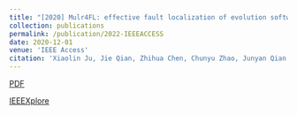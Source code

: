 ```yaml
---
title: "[2020] Mulr4FL: effective fault localization of evolution software based on multivariate logistic regression model"
collection: publications
permalink: /publication/2022-IEEEACCESS
date: 2020-12-01
venue: 'IEEE Access'
citation: 'Xiaolin Ju, Jie Qian, Zhihua Chen, Chunyu Zhao, Junyan Qian. "Mulr4FL: effective fault localization of evolution software based on multivariate logistic regression model". IEEE Access, 2020, 8: 207858-207870.'
---
```


[PDF](http://ntu-juking.github.io/files/Mulr4FL2020.pdf)

[IEEEXplore](https://ieeexplore.ieee.org/abstract/document/9253643)
